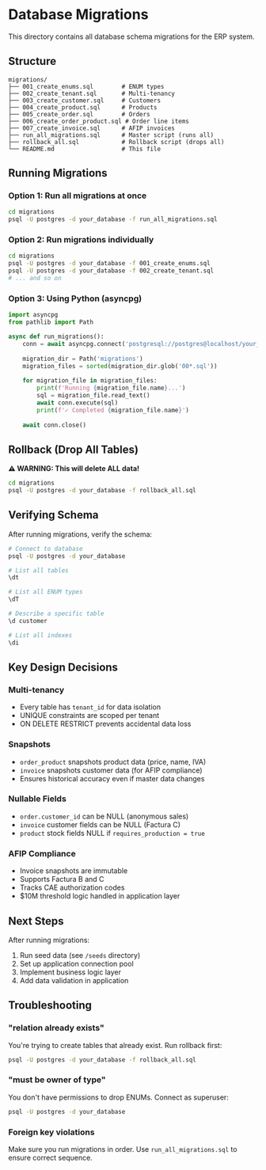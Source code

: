 # Database Migrations

This directory contains all database schema migrations for the ERP system.

## Structure

```
migrations/
├── 001_create_enums.sql        # ENUM types
├── 002_create_tenant.sql       # Multi-tenancy
├── 003_create_customer.sql     # Customers
├── 004_create_product.sql      # Products
├── 005_create_order.sql        # Orders
├── 006_create_order_product.sql # Order line items
├── 007_create_invoice.sql      # AFIP invoices
├── run_all_migrations.sql      # Master script (runs all)
├── rollback_all.sql            # Rollback script (drops all)
└── README.md                   # This file
```

## Running Migrations

### Option 1: Run all migrations at once

```bash
cd migrations
psql -U postgres -d your_database -f run_all_migrations.sql
```

### Option 2: Run migrations individually

```bash
cd migrations
psql -U postgres -d your_database -f 001_create_enums.sql
psql -U postgres -d your_database -f 002_create_tenant.sql
# ... and so on
```

### Option 3: Using Python (asyncpg)

```python
import asyncpg
from pathlib import Path

async def run_migrations():
    conn = await asyncpg.connect('postgresql://postgres@localhost/your_database')
    
    migration_dir = Path('migrations')
    migration_files = sorted(migration_dir.glob('00*.sql'))
    
    for migration_file in migration_files:
        print(f'Running {migration_file.name}...')
        sql = migration_file.read_text()
        await conn.execute(sql)
        print(f'✓ Completed {migration_file.name}')
    
    await conn.close()
```

## Rollback (Drop All Tables)

**⚠️ WARNING: This will delete ALL data!**

```bash
cd migrations
psql -U postgres -d your_database -f rollback_all.sql
```

## Verifying Schema

After running migrations, verify the schema:

```bash
# Connect to database
psql -U postgres -d your_database

# List all tables
\dt

# List all ENUM types
\dT

# Describe a specific table
\d customer

# List all indexes
\di
```

## Key Design Decisions

### Multi-tenancy
- Every table has `tenant_id` for data isolation
- UNIQUE constraints are scoped per tenant
- ON DELETE RESTRICT prevents accidental data loss

### Snapshots
- `order_product` snapshots product data (price, name, IVA)
- `invoice` snapshots customer data (for AFIP compliance)
- Ensures historical accuracy even if master data changes

### Nullable Fields
- `order.customer_id` can be NULL (anonymous sales)
- `invoice` customer fields can be NULL (Factura C)
- `product` stock fields NULL if `requires_production = true`

### AFIP Compliance
- Invoice snapshots are immutable
- Supports Factura B and C
- Tracks CAE authorization codes
- $10M threshold logic handled in application layer

## Next Steps

After running migrations:
1. Run seed data (see `/seeds` directory)
2. Set up application connection pool
3. Implement business logic layer
4. Add data validation in application

## Troubleshooting

### "relation already exists"
You're trying to create tables that already exist. Run rollback first:
```bash
psql -U postgres -d your_database -f rollback_all.sql
```

### "must be owner of type"
You don't have permissions to drop ENUMs. Connect as superuser:
```bash
psql -U postgres -d your_database
```

### Foreign key violations
Make sure you run migrations in order. Use `run_all_migrations.sql` to ensure correct sequence.